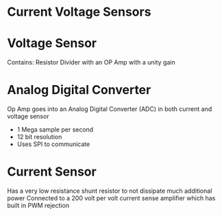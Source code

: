 # Current Voltage Sensors

# Voltage Sensor
Contains: Resistor Divider with an OP Amp with a unity gain
# Analog Digital Converter
Op Amp goes into an Analog Digital Converter (ADC) in both current and voltage sensor

- 1 Mega sample per second
- 12 bit resolution
- Uses SPI to communicate

# Current Sensor 
Has a very low resistance shunt resistor to not dissipate much additional power
Connected to a 200 volt per volt current sense amplifier which has built in PWM rejection
